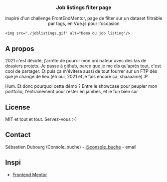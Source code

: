   <h3 align="center">Job listings filter page</h3>

  <p align="center">
    Inspiré d'un challenge FrontEndMentor, page de filter sur un dataset filtrable par tags, en Vue.js pour l'occasion

    <img src="./joblistings.gif" alt="Demo du job listing"/>

  </p>
</p>

<!-- A propos  -->

## A propos

2021 c'est décidé, j'arrête de pourrir mon ordinateur avec des tas de dossiers projets. Je passe à github, parce que je me dis qu'après tout, c'est cool de partager. Et puis ça m'évitera aussi de tout fourrer sur un FTP dès que je change de lieu (éh oui, 2021 et je fais encore ça, shaaaame) :P

Hum.
Et donc pourquoi cette démo ? Entre le showcase pour peupler mon portfolio, l'entraînement pour rester en jambes, et le fun bien sûr 

<!-- LICENSE -->

## License

MIT et tout et tout. Servez-vous :-)

<!-- CONTACT -->

## Contact

Sébastien Dubourg (Console_buche) - [@console_buche](https://twitter.com/console_buche) - email

<!-- Inspi -->

## Inspi

- [Frontend Mentor](https://www.frontendmentor.io/challenges/)

